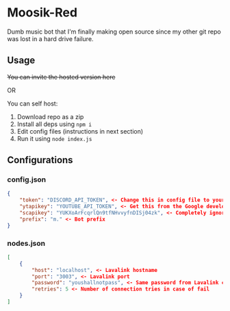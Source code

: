 # Moosik-Red
Dumb music bot that I'm finally making open source since my other git repo was lost in a hard drive failure.

## Usage
~~You can invite the hosted version here~~

OR

You can self host:
1. Download repo as a zip
2. Install all deps using `npm i`
3. Edit config files (instructions in next section)
3. Run it using `node index.js`

## Configurations
### config.json
```json
{
    "token": "DISCORD_API_TOKEN", <- Change this in config file to your bot token
    "ytapikey": "YOUTUBE_API_TOKEN", <- Get this from the Google developer portal
    "scapikey": "YUKXoArFcqrlQn9tfNHvvyfnDISj04zk", <- Completely ignore this
    "prefix": "m." <- Bot prefix
}
```
### nodes.json
```json
[   
    {
        "host": "localhost", <- Lavalink hostname
        "port": "3003", <- Lavalink port
        "password": "youshallnotpass", <- Same password from Lavalink config
        "retries": 5 <- Number of connection tries in case of fail
    }
]
```
